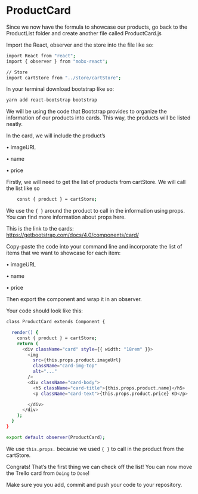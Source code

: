 # ProductCard

Since we now have the formula to showcase our products, go back to the ProductList folder and create another file called ProductCard.js

Import the React, observer and the store into the file like so:
```sh
import React from "react";
import { observer } from "mobx-react";

// Store
import cartStore from "../store/cartStore";
```

In your terminal download bootstrap like so:
```sh
yarn add react-bootstrap bootstrap
```
We will be using the code that Bootstrap provides to organize the information of our products into cards. This way, the products will be listed neatly.

In the card, we will include the product’s

•	imageURL

•	name

•	price

Firstly, we will need to get the list of products from cartStore.
We will call the list like so
```sh
    const { product } = cartStore;
```
We use the `{ }` around the product to call in the information using props. 
You can find more information about props here.

This is the link to the cards:
https://getbootstrap.com/docs/4.0/components/card/

Copy-paste the code into your command line and incorporate the list of items that we want to showcase for each item:

•	imageURL

•	name

•	price

Then export the component and wrap it in an observer.

Your code should look like this:
```sh
class ProductCard extends Component {

  render() {
    const { product } = cartStore;
    return (
      <div className="card" style={{ width: "18rem" }}>
        <img
          src={this.props.product.imageUrl}
          className="card-img-top"
          alt="..."
        />
        <div className="card-body">
          <h5 className="card-title">{this.props.product.name}</h5>
          <p className="card-text">{this.props.product.price} KD</p>

        </div>
      </div>
    );
  }
}

export default observer(ProductCard);
```

We use `this.props.` because we used `{ }` to call in the product from the cartStore.


Congrats! That’s the first thing we can check off the list!
You can now move the Trello card from `Doing` to `Done`! 

Make sure you you add, commit and push your code to your repository. 

